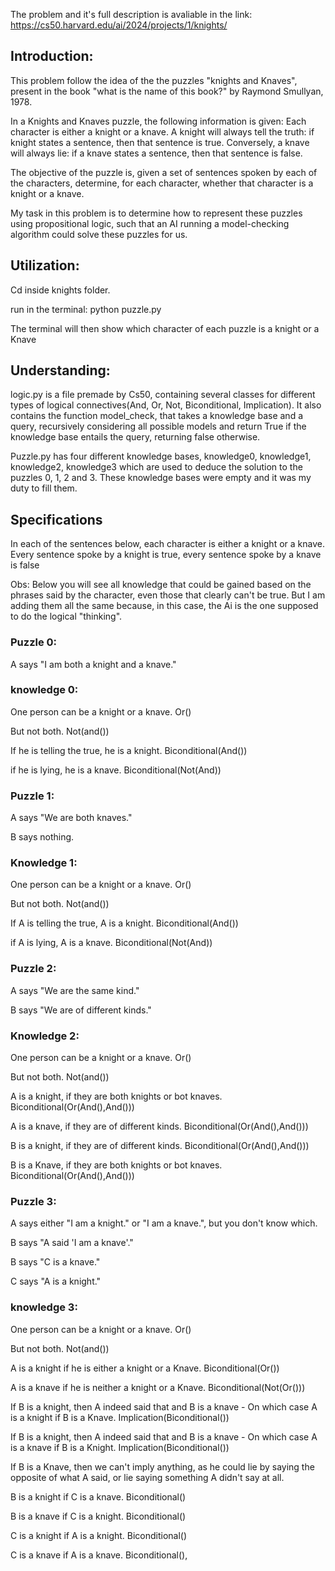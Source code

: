 The problem and it's full description is avaliable in the link: 
https://cs50.harvard.edu/ai/2024/projects/1/knights/

## Introduction:
This problem follow the idea of the the puzzles "knights and Knaves", present in the book "what is the name of this book?" by Raymond Smullyan, 1978.

In a Knights and Knaves puzzle, the following information is given: Each character is either a knight or a knave. A knight will always tell the truth: if knight states a sentence, then that sentence is true. Conversely, a knave will always lie: if a knave states a sentence, then that sentence is false.

The objective of the puzzle is, given a set of sentences spoken by each of the characters, determine, for each character, whether that character is a knight or a knave.

My task in this problem is to determine how to represent these puzzles using propositional logic, such that an AI running a model-checking algorithm could solve these puzzles for us.

## Utilization:
Cd inside knights folder.

run in the terminal: python puzzle.py

The terminal will then show which character of each puzzle is a knight or a Knave


## Understanding:
logic.py is a file premade by Cs50, containing several classes for different types of logical connectives(And, Or, Not, Biconditional, Implication). It also contains the function model_check, that takes a knowledge base and a query, recursively considering all possible models and return True if the knowledge base entails the query, returning false otherwise.

Puzzle.py has four different knowledge bases, knowledge0, knowledge1, knowledge2, knowledge3 which are used to deduce the solution to the puzzles 0, 1, 2 and 3. These knowledge bases were empty and it was my duty to fill them.

## Specifications
In each of the sentences below, each character is either a knight or a knave. Every sentence spoke by a knight is true, every sentence spoke by a knave is false

Obs: Below you will see all knowledge that could be gained based on the phrases said by the character, even those that clearly can't be true. But I am adding them all the same because, in this case, the Ai is the one supposed to do the logical "thinking". 

### Puzzle 0:

A says "I am both a knight and a knave."

### knowledge 0:

One person can be a knight or a knave. Or()

But not both. Not(and())

If he is telling the true, he is a knight. Biconditional(And())

if he is lying, he is a knave. Biconditional(Not(And))

### Puzzle 1:

A says "We are both knaves."

B says nothing.

### Knowledge 1:

One person can be a knight or a knave. Or()

But not both. Not(and())

If A is telling the true, A is a knight. Biconditional(And())

if A is lying, A is a knave. Biconditional(Not(And))

### Puzzle 2:

A says "We are the same kind."

B says "We are of different kinds."

### Knowledge 2:

One person can be a knight or a knave. Or()

But not both. Not(and())

A is a knight, if they are both knights or bot knaves. Biconditional(Or(And(),And()))

A is a knave, if they are of different kinds. Biconditional(Or(And(),And()))

B is a knight, if they are of different kinds. Biconditional(Or(And(),And()))

B is a Knave, if they are both knights or bot knaves. Biconditional(Or(And(),And()))

### Puzzle 3:

A says either "I am a knight." or "I am a knave.", but you don't know which.

B says "A said 'I am a knave'."

B says "C is a knave."

C says "A is a knight."

### knowledge 3:

One person can be a knight or a knave. Or()

But not both. Not(and())

A is a knight if he is either a knight or a Knave. Biconditional(Or())

A is a knave if he is neither a knight or a Knave. Biconditional(Not(Or()))

If B is a knight, then A indeed said that and B is a knave - On which case A is a knight if B is a Knave. Implication(Biconditional())

If B is a knight, then A indeed said that and B is a knave - On which case A is a knave if B is a Knight. Implication(Biconditional())

If B is a Knave, then we can't imply anything, as he could lie by saying the opposite of what A said, or lie saying something A didn't say at all.

B is a knight if C is a knave. Biconditional()

B is a knave if C is a knight. Biconditional()

C is a knight if A is a knight. Biconditional()

C is a knave if A is a knave. Biconditional(),